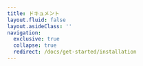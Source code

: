 ```yaml
---
title: ドキュメント
layout.fluid: false
layout.asideClass: ''
navigation:
  exclusive: true
  collapse: true
  redirect: /docs/get-started/installation
---
```

